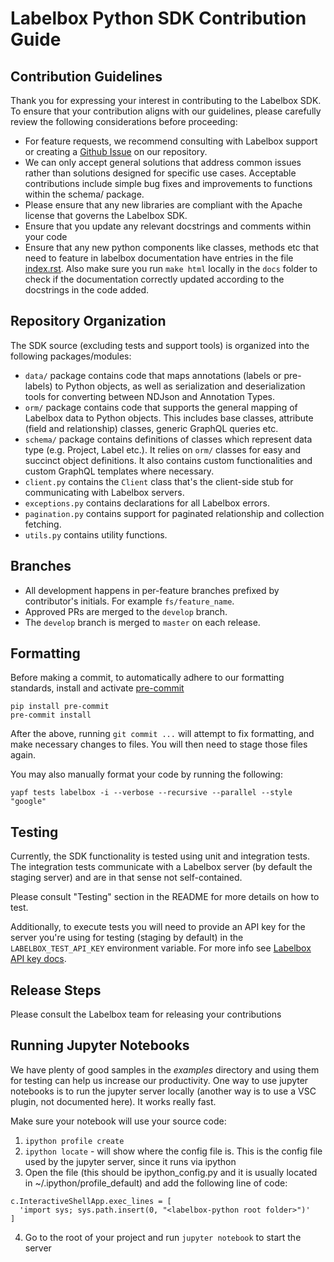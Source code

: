 # Labelbox Python SDK Contribution Guide

## Contribution Guidelines
Thank you for expressing your interest in contributing to the Labelbox SDK. 
To ensure that your contribution aligns with our guidelines, please carefully 
review the following considerations before proceeding:

* For feature requests, we recommend consulting with Labelbox support or 
  creating a [Github Issue](https://github.com/Labelbox/labelbox-python/issues) on our repository.
* We can only accept general solutions that address common issues rather than solutions 
  designed for specific use cases. Acceptable contributions include simple bug fixes and 
  improvements to functions within the schema/ package.
* Please ensure that any new libraries are compliant with the Apache license that governs the Labelbox SDK.
* Ensure that you update any relevant docstrings and comments within your code
* Ensure that any new python components like classes, methods etc that need to feature in labelbox documentation have entries in the file [index.rst](https://github.com/Labelbox/labelbox-python/blob/develop/docs/source/index.rst). Also make sure you run `make html` locally in the `docs` folder to check if the documentation correctly updated according to the docstrings in the code added.

## Repository Organization

The SDK source (excluding tests and support tools) is organized into the
following packages/modules:
* `data/` package contains code that maps annotations (labels or pre-labels) to 
  Python objects, as well as serialization and deserialization tools for converting 
  between NDJson and Annotation Types.
* `orm/` package contains code that supports the general mapping of Labelbox
  data to Python objects. This includes base classes, attribute (field and
  relationship) classes, generic GraphQL queries etc.
* `schema/` package contains definitions of classes which represent data type
  (e.g. Project, Label etc.). It relies on `orm/` classes for easy and succinct
  object definitions. It also contains custom functionalities and custom GraphQL
  templates where necessary.
* `client.py` contains the `Client` class that's the client-side stub for
  communicating with Labelbox servers.
* `exceptions.py` contains declarations for all Labelbox errors.
* `pagination.py` contains support for paginated relationship and collection
  fetching.
* `utils.py` contains utility functions.

## Branches

* All development happens in per-feature branches prefixed by contributor's
  initials. For example `fs/feature_name`.
* Approved PRs are merged to the `develop` branch.
* The `develop` branch is merged to `master` on each release.

## Formatting

Before making a commit, to automatically adhere to our formatting standards,
install and activate [pre-commit](https://pre-commit.com/)
```shell
pip install pre-commit
pre-commit install
```
After the above, running `git commit ...` will attempt to fix formatting,
and make necessary changes to files. You will then need to stage those files again.

You may also manually format your code by running the following:
```shell
yapf tests labelbox -i --verbose --recursive --parallel --style "google"
```


## Testing

Currently, the SDK functionality is tested using unit and integration tests. 
The integration tests communicate with a Labelbox server (by default the staging server) 
and are in that sense not self-contained.

Please consult "Testing" section in the README for more details on how to test.

Additionally, to execute tests you will need to provide an API key for the server you're using
for testing (staging by default) in the `LABELBOX_TEST_API_KEY` environment
variable. For more info see [Labelbox API key docs](https://labelbox.helpdocs.io/docs/api/getting-started).


## Release Steps

Please consult the Labelbox team for releasing your contributions

## Running Jupyter Notebooks

We have plenty of good samples in the _examples_ directory and using them for testing can help us increase our productivity. One way to use jupyter notebooks is to run the jupyter server locally (another way is to use a VSC plugin, not documented here). It works really fast.

Make sure your notebook will use your source code:
1. `ipython profile create`
2. `ipython locate` - will show where the config file is. This is the config file used by the jupyter server, since it runs via ipython
3. Open the file (this should be ipython_config.py and it is usually located in ~/.ipython/profile_default) and add the following line of code: 
```
c.InteractiveShellApp.exec_lines = [
  'import sys; sys.path.insert(0, "<labelbox-python root folder>")'
]
```
4. Go to the root of your project and run `jupyter notebook` to start the server
  
